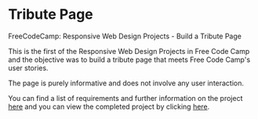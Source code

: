 # Tribute Page
FreeCodeCamp: Responsive Web Design Projects - Build a Tribute Page

This is the first of the Responsive Web Design Projects in Free Code Camp and the objective was to build a tribute page that meets Free Code Camp's user stories.

The page is purely informative and does not involve any user interaction.

You can find a list of requirements and further information on the project [here](https://learn.freecodecamp.org/responsive-web-design/responsive-web-design-projects/build-a-tribute-page) and you can view the completed project by clicking [here](http://monptasz.com/tribute-page/).